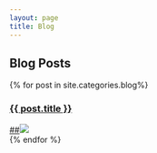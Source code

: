 ```yaml
---
layout: page
title: Blog
---
```


## Blog Posts

<div class="blogposts">
  {% for post in site.categories.blog%}
   <div class="blogpost">
    <a href="{{ post.url }}">
      <h3>{{ post.title }}</h3>
      ##<img src="{{ post.image }}" />
    </a>
  </div>
  {% endfor %}
</div>